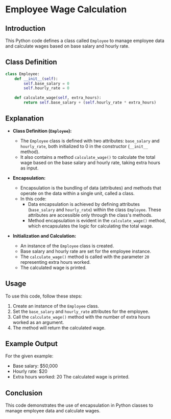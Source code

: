 # Employee Wage Calculation

## Introduction
This Python code defines a class called `Employee` to manage employee data and calculate wages based on base salary and hourly rate.

## Class Definition

```python
class Employee:
    def __init__(self):
        self.base_salary = 0
        self.hourly_rate = 0
        
    def calculate_wage(self, extra_hours):
        return self.base_salary + (self.hourly_rate * extra_hours)
```

## Explanation

- **Class Definition (`Employee`):**
  - The `Employee` class is defined with two attributes: `base_salary` and `hourly_rate`, both initialized to 0 in the constructor (`__init__` method).
  - It also contains a method `calculate_wage()` to calculate the total wage based on the base salary and hourly rate, taking extra hours as input.

- **Encapsulation:**
  - Encapsulation is the bundling of data (attributes) and methods that operate on the data within a single unit, called a class.
  - In this code:
    - Data encapsulation is achieved by defining attributes (`base_salary` and `hourly_rate`) within the class `Employee`. These attributes are accessible only through the class's methods.
    - Method encapsulation is evident in the `calculate_wage()` method, which encapsulates the logic for calculating the total wage.

- **Initialization and Calculation:**
  - An instance of the `Employee` class is created.
  - Base salary and hourly rate are set for the employee instance.
  - The `calculate_wage()` method is called with the parameter `20` representing extra hours worked.
  - The calculated wage is printed.

## Usage
To use this code, follow these steps:
1. Create an instance of the `Employee` class.
2. Set the `base_salary` and `hourly_rate` attributes for the employee.
3. Call the `calculate_wage()` method with the number of extra hours worked as an argument.
4. The method will return the calculated wage.

## Example Output
For the given example:
- Base salary: $50,000
- Hourly rate: $20
- Extra hours worked: 20
The calculated wage is printed.

## Conclusion
This code demonstrates the use of encapsulation in Python classes to manage employee data and calculate wages.